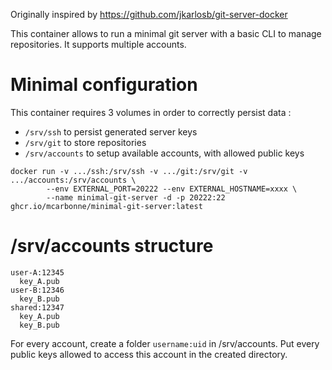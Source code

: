 Originally inspired by https://github.com/jkarlosb/git-server-docker

This container allows to run a minimal git server with a basic CLI to manage repositories.
It supports multiple accounts.

# Minimal configuration

This container requires 3 volumes in order to correctly persist data :
- `/srv/ssh` to persist generated server keys
- `/srv/git` to store repositories
- `/srv/accounts` to setup available accounts, with allowed public keys

```
docker run -v .../ssh:/srv/ssh -v .../git:/srv/git -v .../accounts:/srv/accounts \
        --env EXTERNAL_PORT=20222 --env EXTERNAL_HOSTNAME=xxxx \
        --name minimal-git-server -d -p 20222:22 ghcr.io/mcarbonne/minimal-git-server:latest
```


# /srv/accounts structure

```
user-A:12345
  key_A.pub
user-B:12346
  key_B.pub
shared:12347
  key_A.pub
  key_B.pub
```

For every account, create a folder `username:uid` in /srv/accounts.
Put every public keys allowed to access this account in the created directory.
